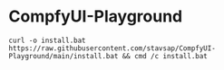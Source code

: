 # CompfyUI-Playground

```shell
curl -o install.bat https://raw.githubusercontent.com/stavsap/CompfyUI-Playground/main/install.bat && cmd /c install.bat
```
